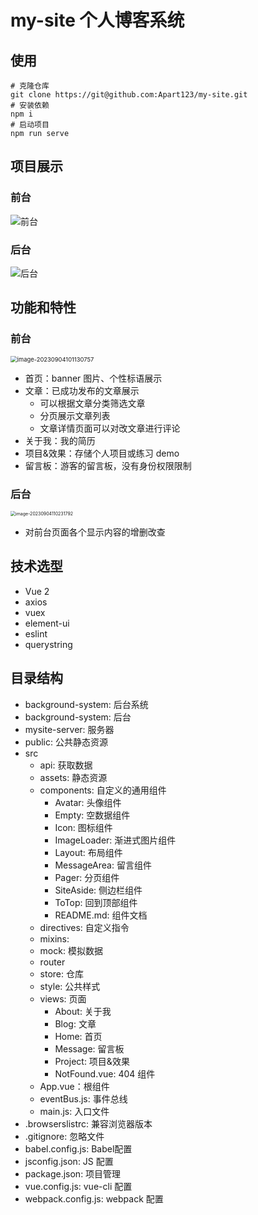 # my-site 个人博客系统

## 使用

```shell
# 克隆仓库
git clone https://git@github.com:Apart123/my-site.git
# 安装依赖
npm i
# 启动项目
npm run serve
```

## 项目展示

### 前台

![前台](https://gitee.com/luying61/note-pic/raw/master/picture/image-20230904100756198.png)

### 后台

![后台](https://gitee.com/luying61/note-pic/raw/master/picture/image-20230904101737019.png)

## 功能和特性

### 前台

<img src="https://gitee.com/luying61/note-pic/raw/master/picture/image-20230904101130757.png" alt="image-20230904101130757" style="zoom:67%;" alt="前台功能列表" />

- 首页：banner 图片、个性标语展示
- 文章：已成功发布的文章展示
  - 可以根据文章分类筛选文章
  - 分页展示文章列表
  - 文章详情页面可以对改文章进行评论
- 关于我：我的简历
- 项目&效果：存储个人项目或练习 demo
- 留言板：游客的留言板，没有身份权限限制

###  后台

<img src="https://gitee.com/luying61/note-pic/raw/master/picture/image-20230904110231792.png" alt="image-20230904110231792" style="zoom:50%;" alt="后台功能列表" />

- 对前台页面各个显示内容的增删改查



## 技术选型

- Vue 2
- axios
- vuex
- element-ui
- eslint
- querystring



## 目录结构

- background-system: 后台系统
- background-system: 后台
- mysite-server: 服务器
- public: 公共静态资源
- src
  - api: 获取数据
  - assets: 静态资源
  - components: 自定义的通用组件
    - Avatar: 头像组件
    - Empty: 空数据组件
    - Icon: 图标组件
    - ImageLoader: 渐进式图片组件
    - Layout: 布局组件
    - MessageArea: 留言组件
    - Pager: 分页组件
    - SiteAside: 侧边栏组件
    - ToTop: 回到顶部组件
    - README.md: 组件文档
  - directives: 自定义指令
  - mixins:
  - mock: 模拟数据
  - router
  - store: 仓库
  - style: 公共样式
  - views: 页面
    - About: 关于我
    - Blog: 文章
    - Home: 首页
    - Message: 留言板
    - Project: 项目&效果
    - NotFound.vue: 404 组件
  - App.vue：根组件
  - eventBus.js: 事件总线
  - main.js: 入口文件
- .browserslistrc: 兼容浏览器版本
- .gitignore: 忽略文件
- babel.config.js: Babel配置
- jsconfig.json: JS 配置
- package.json: 项目管理
- vue.config.js: vue-cli 配置
- webpack.config.js: webpack 配置

